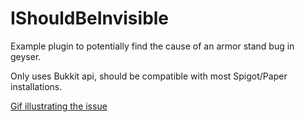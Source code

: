 # IShouldBeInvisible


Example plugin to potentially find the cause of an armor stand bug in geyser. 

Only uses Bukkit api, should be compatible with most Spigot/Paper installations.

[Gif illustrating the issue](https://gfycat.com/madgreedyatlanticbluetang)

